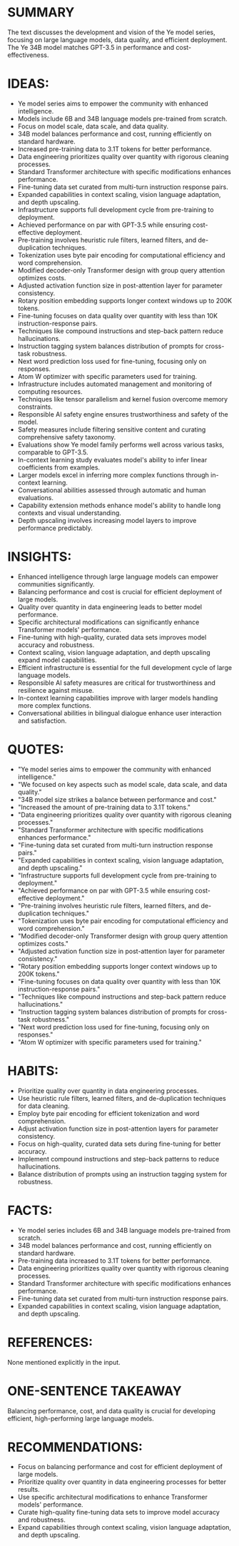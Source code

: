 # SUMMARY
The text discusses the development and vision of the Ye model series, focusing on large language models, data quality, and efficient deployment. The Ye 34B model matches GPT-3.5 in performance and cost-effectiveness.

# IDEAS:
- Ye model series aims to empower the community with enhanced intelligence.
- Models include 6B and 34B language models pre-trained from scratch.
- Focus on model scale, data scale, and data quality.
- 34B model balances performance and cost, running efficiently on standard hardware.
- Increased pre-training data to 3.1T tokens for better performance.
- Data engineering prioritizes quality over quantity with rigorous cleaning processes.
- Standard Transformer architecture with specific modifications enhances performance.
- Fine-tuning data set curated from multi-turn instruction response pairs.
- Expanded capabilities in context scaling, vision language adaptation, and depth upscaling.
- Infrastructure supports full development cycle from pre-training to deployment.
- Achieved performance on par with GPT-3.5 while ensuring cost-effective deployment.
- Pre-training involves heuristic rule filters, learned filters, and de-duplication techniques.
- Tokenization uses byte pair encoding for computational efficiency and word comprehension.
- Modified decoder-only Transformer design with group query attention optimizes costs.
- Adjusted activation function size in post-attention layer for parameter consistency.
- Rotary position embedding supports longer context windows up to 200K tokens.
- Fine-tuning focuses on data quality over quantity with less than 10K instruction-response pairs.
- Techniques like compound instructions and step-back pattern reduce hallucinations.
- Instruction tagging system balances distribution of prompts for cross-task robustness.
- Next word prediction loss used for fine-tuning, focusing only on responses.
- Atom W optimizer with specific parameters used for training.
- Infrastructure includes automated management and monitoring of computing resources.
- Techniques like tensor parallelism and kernel fusion overcome memory constraints.
- Responsible AI safety engine ensures trustworthiness and safety of the model.
- Safety measures include filtering sensitive content and curating comprehensive safety taxonomy.
- Evaluations show Ye model family performs well across various tasks, comparable to GPT-3.5.
- In-context learning study evaluates model's ability to infer linear coefficients from examples.
- Larger models excel in inferring more complex functions through in-context learning.
- Conversational abilities assessed through automatic and human evaluations.
- Capability extension methods enhance model's ability to handle long contexts and visual understanding.
- Depth upscaling involves increasing model layers to improve performance predictably.

# INSIGHTS:
- Enhanced intelligence through large language models can empower communities significantly.
- Balancing performance and cost is crucial for efficient deployment of large models.
- Quality over quantity in data engineering leads to better model performance.
- Specific architectural modifications can significantly enhance Transformer models' performance.
- Fine-tuning with high-quality, curated data sets improves model accuracy and robustness.
- Context scaling, vision language adaptation, and depth upscaling expand model capabilities.
- Efficient infrastructure is essential for the full development cycle of large language models.
- Responsible AI safety measures are critical for trustworthiness and resilience against misuse.
- In-context learning capabilities improve with larger models handling more complex functions.
- Conversational abilities in bilingual dialogue enhance user interaction and satisfaction.

# QUOTES:
- "Ye model series aims to empower the community with enhanced intelligence."
- "We focused on key aspects such as model scale, data scale, and data quality."
- "34B model size strikes a balance between performance and cost."
- "Increased the amount of pre-training data to 3.1T tokens."
- "Data engineering prioritizes quality over quantity with rigorous cleaning processes."
- "Standard Transformer architecture with specific modifications enhances performance."
- "Fine-tuning data set curated from multi-turn instruction response pairs."
- "Expanded capabilities in context scaling, vision language adaptation, and depth upscaling."
- "Infrastructure supports full development cycle from pre-training to deployment."
- "Achieved performance on par with GPT-3.5 while ensuring cost-effective deployment."
- "Pre-training involves heuristic rule filters, learned filters, and de-duplication techniques."
- "Tokenization uses byte pair encoding for computational efficiency and word comprehension."
- "Modified decoder-only Transformer design with group query attention optimizes costs."
- "Adjusted activation function size in post-attention layer for parameter consistency."
- "Rotary position embedding supports longer context windows up to 200K tokens."
- "Fine-tuning focuses on data quality over quantity with less than 10K instruction-response pairs."
- "Techniques like compound instructions and step-back pattern reduce hallucinations."
- "Instruction tagging system balances distribution of prompts for cross-task robustness."
- "Next word prediction loss used for fine-tuning, focusing only on responses."
- "Atom W optimizer with specific parameters used for training."

# HABITS:
- Prioritize quality over quantity in data engineering processes.
- Use heuristic rule filters, learned filters, and de-duplication techniques for data cleaning.
- Employ byte pair encoding for efficient tokenization and word comprehension.
- Adjust activation function size in post-attention layers for parameter consistency.
- Focus on high-quality, curated data sets during fine-tuning for better accuracy.
- Implement compound instructions and step-back patterns to reduce hallucinations.
- Balance distribution of prompts using an instruction tagging system for robustness.

# FACTS:
- Ye model series includes 6B and 34B language models pre-trained from scratch.
- 34B model balances performance and cost, running efficiently on standard hardware.
- Pre-training data increased to 3.1T tokens for better performance.
- Data engineering prioritizes quality over quantity with rigorous cleaning processes.
- Standard Transformer architecture with specific modifications enhances performance.
- Fine-tuning data set curated from multi-turn instruction response pairs.
- Expanded capabilities in context scaling, vision language adaptation, and depth upscaling.

# REFERENCES:
None mentioned explicitly in the input.

# ONE-SENTENCE TAKEAWAY
Balancing performance, cost, and data quality is crucial for developing efficient, high-performing large language models.

# RECOMMENDATIONS:
- Focus on balancing performance and cost for efficient deployment of large models.
- Prioritize quality over quantity in data engineering processes for better results.
- Use specific architectural modifications to enhance Transformer models' performance.
- Curate high-quality fine-tuning data sets to improve model accuracy and robustness.
- Expand capabilities through context scaling, vision language adaptation, and depth upscaling.